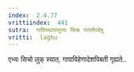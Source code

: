 ```yaml
---
index:  2.4.77
vrittiindex:  441
sutra:  गातिस्थापाभूभ्यः सिचः परस्मैपदेषु
vritti:  laghu 
---
```


एभ्यः सिचो लुक् स्यात्. गापाविहेणादेशपिबती गृह्यते..

